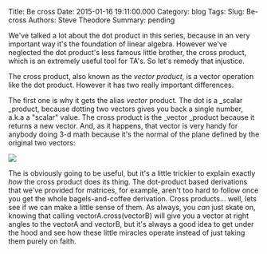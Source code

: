Title: Be cross
Date: 2015-01-16 19:11:00.000
Category: blog
Tags: 
Slug: Be-cross
Authors: Steve Theodore
Summary: pending

We've talked a lot about the dot product in this series, because in an very important way it's the foundation of linear algebra.  However we've neglected the dot product's less famous little brother, the cross product, which is an extremely useful tool for TA's. So let's remedy that injustice.  


  


The cross product, also known as the _vector product_, is a vector operation like the dot product.  However it has two really important differences. 

  


The first one is why it gets the alias _vector_ product. The dot is a _scalar _product, because dotting two vectors gives you back a single number, a.k.a a "scalar" value.  The cross product is the _vector _product because it returns a new vector.  And, as it happens, that vector is very handy for anybody doing 3-d math because it's the normal of the plane defined by the original two vectors:  
  


[![](http://help.adobe.com/en_US/FlashPlatform/reference/actionscript/3/images/crossproduct.jpg)](http://help.adobe.com/en_US/FlashPlatform/reference/actionscript/3/images/crossproduct.jpg)

  
  
The is obviously going to be useful, but it's a little trickier to explain exactly _how_ the cross product does its thing.  The dot-product based derivations that we've provided for matrices, for example, aren't too hard to follow once you get the whole bagels-and-coffee derivation.  Cross products... well, lets see if we can make a little sense of them.  As always, you _can_ just skate on, knowing that calling vectorA.cross(vectorB) will give you a vector at right angles to the vectorA and vectorB, but it's always a good idea to get under the hood and see how these little miracles operate instead of just taking them purely on faith.  
  
  


